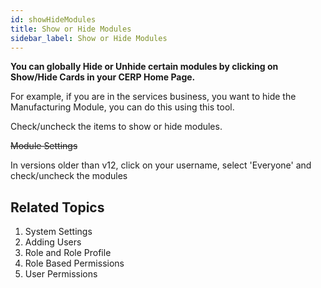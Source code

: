 ```yaml
---
id: showHideModules
title: Show or Hide Modules
sidebar_label: Show or Hide Modules
---
```


**You can globally Hide or Unhide certain modules by clicking on Show/Hide Cards in your CERP Home Page.**

For example, if you are in the services business, you want to hide the Manufacturing Module, you can do this using this tool.

Check/uncheck the items to show or hide modules.

~~Module Settings~~

In versions older than v12, click on your username, select 'Everyone' and check/uncheck the modules

## Related Topics 
1. System Settings
1. Adding Users
1. Role and Role Profile
1. Role Based Permissions
1. User Permissions